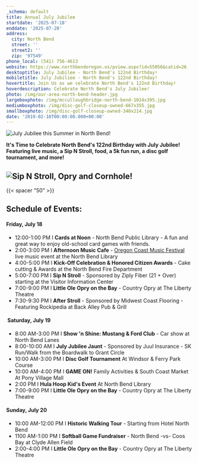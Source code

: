 ```yaml
---
_schema: default
title: Annual July Jubilee
startdate: '2025-07-18'
enddate: '2025-07-20'
address:
  city: North Bend
  street: ''
  street2: ''
  zip: '97549'
phone_local: (541) 756-4613
website: https://www.northbendoregon.us/pview.aspx?id=55056&catid=26
desktoptitle: July Jubilee - North Bend's 122nd Birthday!
mobiletitle: July Jubiliee - North Bend's 122nd Birthday!
hovertitle: Join Us as we celebrate North Bend's 122nd Birthday!
hoverdescription: Celebrate North Bend's July Jubilee!
photo: /img/our-area-north-bend-header.jpg
largeboxphoto: /img/mcculloughbridge-north-bend-1024x395.jpg
mediumboxphoto: /img/disc-golf-closeup-owned-667x355.jpg
smallboxphoto: /img/disc-golf-closeup-owned-340x214.jpg
date: '2019-02-10T00:00:00.000+00:00'
---
```

![July Jubilee this Summer in North Bend!](/img/2025-july-jubilee-cover-photo.png "July Jubilee this Summer in North Bend!")

**It's Time to Celebrate North Bend's 122nd Birthday with July Jubilee! Featuring live music, a Sip N Stroll, food, a 5k fun run, a disc golf tournament, and more!**

## ![Sip N Stroll, Opry and Cornhole!](/img/jj-sat-events-1.jpg)

{{< spacer "50" >}}

## Schedule of Events:

#### Friday, July 18

* 12:00-1:00 PM I **Cards at Noon** - North Bend Public Library - A fun and great way to enjoy old-school card games with friends.
* 2:00-3:00 PM I **Afternoon Music Cafe** - <a href="https://www.oregonsadventurecoast.com/event/annual-oregon-coast-music-festival/" target="_blank" rel="noopener">Oregon Coast Music Festival</a> live music event at the North Bend Library
* 4:00-5:00 PM I **Kick-Off Celebration & Honored Citizen Awards** - Cake cutting & Awards at the North Bend Fire Department
* 5:00-7:00 PM I **Sip N Stroll** - Sponsored by Ziply Fiber (21 + Over) starting at the Visitor Information Center
* 7:00-9:00 PM I **Little Ole Opry on the Bay** - Country Opry at The Liberty Theatre
* 7:30-9:30 PM I **After Stroll** - Sponsored by Midwest Coast Flooring - Featuring Rockipedia at Back Alley Pub & Grill

#### &nbsp;Saturday, July 19

* 8:00 AM-3:00 PM I **Show 'n Shine: Mustang & Ford Club** - Car show at North Bend Lanes
* 8:00-10:00 AM I **July Jubilee Jaunt** - Sponsored by Juul Insurance - SK Run/Walk from the Boardwalk to Grant Circle
* 10:00 AM-3:00 PM I **Disc Golf Tournament** At Windsor & Ferry Park Course
* 10:00 AM-4:00 PM I **GAME ON!** Family Activities & South Coast Market At Pony Village Mall
* 2:00 PM I **Hula Hoop Kid's Event** At North Bend Library
* 7:00-9:00 PM I **Little Ole Opry on the Bay** - Country Opry at The Liberty Theatre

#### Sunday, July 20

* 10:00 AM-12:00 PM I **Historic Walking Tour** - Starting from Hotel North Bend
* 1100 AM-1:00 PM I **Softball Game Fundraiser** - North Bend -vs- Coos Bay at Clyde Allen Field
* 2:00-4:00 PM I **Little Ole Opry on the Bay** - Country Opry at The Liberty Theatre

&nbsp;

&nbsp;

####